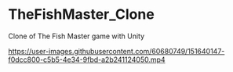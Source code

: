 # TheFishMaster_Clone
Clone of The Fish Master game with Unity



https://user-images.githubusercontent.com/60680749/151640147-f0dcc800-c5b5-4e34-9fbd-a2b241124050.mp4

